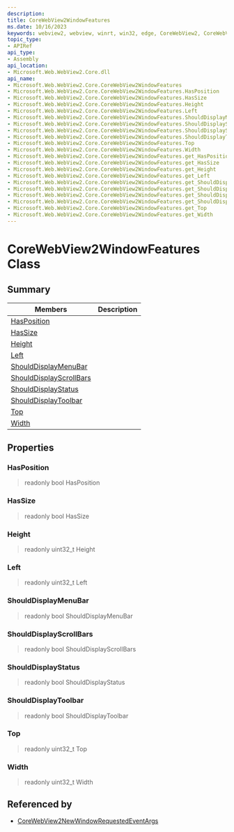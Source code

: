 ```yaml
---
description: 
title: CoreWebView2WindowFeatures
ms.date: 10/16/2023
keywords: webview2, webview, winrt, win32, edge, CoreWebView2, CoreWebView2Controller, browser control, edge html, CoreWebView2WindowFeatures
topic_type:
- APIRef
api_type:
- Assembly
api_location:
- Microsoft.Web.WebView2.Core.dll
api_name:
- Microsoft.Web.WebView2.Core.CoreWebView2WindowFeatures
- Microsoft.Web.WebView2.Core.CoreWebView2WindowFeatures.HasPosition
- Microsoft.Web.WebView2.Core.CoreWebView2WindowFeatures.HasSize
- Microsoft.Web.WebView2.Core.CoreWebView2WindowFeatures.Height
- Microsoft.Web.WebView2.Core.CoreWebView2WindowFeatures.Left
- Microsoft.Web.WebView2.Core.CoreWebView2WindowFeatures.ShouldDisplayMenuBar
- Microsoft.Web.WebView2.Core.CoreWebView2WindowFeatures.ShouldDisplayScrollBars
- Microsoft.Web.WebView2.Core.CoreWebView2WindowFeatures.ShouldDisplayStatus
- Microsoft.Web.WebView2.Core.CoreWebView2WindowFeatures.ShouldDisplayToolbar
- Microsoft.Web.WebView2.Core.CoreWebView2WindowFeatures.Top
- Microsoft.Web.WebView2.Core.CoreWebView2WindowFeatures.Width
- Microsoft.Web.WebView2.Core.CoreWebView2WindowFeatures.get_HasPosition
- Microsoft.Web.WebView2.Core.CoreWebView2WindowFeatures.get_HasSize
- Microsoft.Web.WebView2.Core.CoreWebView2WindowFeatures.get_Height
- Microsoft.Web.WebView2.Core.CoreWebView2WindowFeatures.get_Left
- Microsoft.Web.WebView2.Core.CoreWebView2WindowFeatures.get_ShouldDisplayMenuBar
- Microsoft.Web.WebView2.Core.CoreWebView2WindowFeatures.get_ShouldDisplayScrollBars
- Microsoft.Web.WebView2.Core.CoreWebView2WindowFeatures.get_ShouldDisplayStatus
- Microsoft.Web.WebView2.Core.CoreWebView2WindowFeatures.get_ShouldDisplayToolbar
- Microsoft.Web.WebView2.Core.CoreWebView2WindowFeatures.get_Top
- Microsoft.Web.WebView2.Core.CoreWebView2WindowFeatures.get_Width
---
```


# CoreWebView2WindowFeatures Class



## Summary

Members|Description
--|--
[HasPosition](#hasposition) | 
[HasSize](#hassize) | 
[Height](#height) | 
[Left](#left) | 
[ShouldDisplayMenuBar](#shoulddisplaymenubar) | 
[ShouldDisplayScrollBars](#shoulddisplayscrollbars) | 
[ShouldDisplayStatus](#shoulddisplaystatus) | 
[ShouldDisplayToolbar](#shoulddisplaytoolbar) | 
[Top](#top) | 
[Width](#width) | 

## Properties

### HasPosition

> readonly  bool HasPosition

### HasSize

> readonly  bool HasSize

### Height

> readonly  uint32_t Height

### Left

> readonly  uint32_t Left

### ShouldDisplayMenuBar

> readonly  bool ShouldDisplayMenuBar

### ShouldDisplayScrollBars

> readonly  bool ShouldDisplayScrollBars

### ShouldDisplayStatus

> readonly  bool ShouldDisplayStatus

### ShouldDisplayToolbar

> readonly  bool ShouldDisplayToolbar

### Top

> readonly  uint32_t Top

### Width

> readonly  uint32_t Width






## Referenced by

- [CoreWebView2NewWindowRequestedEventArgs](corewebview2newwindowrequestedeventargs.md)
